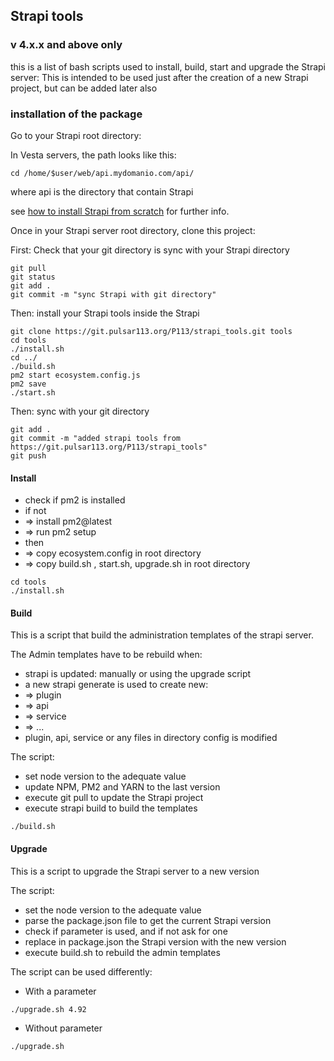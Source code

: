 ## Strapi tools
### v 4.x.x and above only

this is a list of bash scripts used to install, build, start and upgrade the Strapi server:
This is intended to be used just after the creation of a new Strapi project, but can be added later also

### installation of the package

Go to your Strapi root directory:

In Vesta servers, the path looks like this:
```
cd /home/$user/web/api.mydomanio.com/api/
```
where api is the directory that contain Strapi

see [how to install Strapi from scratch](wiki/how-to-install-strapi) for further info.

Once in your Strapi server root directory, clone this project:

First: Check that your git directory is sync with your Strapi directory
```
git pull 
git status
git add .
git commit -m "sync Strapi with git directory"
```

Then: install your Strapi tools inside the Strapi
```
git clone https://git.pulsar113.org/P113/strapi_tools.git tools
cd tools
./install.sh
cd ../
./build.sh
pm2 start ecosystem.config.js 
pm2 save
./start.sh

```
Then: sync with your git directory
```
git add . 
git commit -m "added strapi tools from https://git.pulsar113.org/P113/strapi_tools"
git push
```

#### Install

* check if pm2 is installed 
* if not
* => install pm2@latest 
* => run pm2 setup
* then 
* => copy ecosystem.config in root directory
* => copy build.sh , start.sh, upgrade.sh in root directory

```
cd tools
./install.sh 

```

#### Build

This is a script that build the administration templates of the strapi server.

The Admin templates have to be rebuild when:

* strapi is updated: manually or using the upgrade script
* a new strapi generate is used to create new:
* => plugin
* => api
* => service
* => ...
* plugin, api, service or any files in directory config is modified 

The script:
* set node version to the adequate value
* update NPM, PM2 and YARN to the last version
* execute git pull to update the Strapi project 
* execute strapi build to build the templates

```
./build.sh

```

#### Upgrade

This is a script to upgrade the Strapi server to a new version

The script:
  * set the node version to the adequate value 
  * parse the package.json file to get the current Strapi version 
  * check if parameter is used, and if not ask for one
  * replace in package.json the Strapi version with the new version
  * execute build.sh to rebuild the admin templates

The script can be used differently:

* With a parameter 
```
./upgrade.sh 4.92
```
* Without parameter
```
./upgrade.sh

```